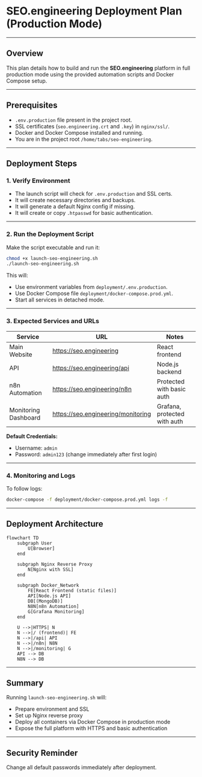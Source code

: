 # SEO.engineering Deployment Plan (Production Mode)

---

## Overview

This plan details how to build and run the **SEO.engineering** platform in full production mode using the provided automation scripts and Docker Compose setup.

---

## Prerequisites

- `.env.production` file present in the project root.
- SSL certificates (`seo.engineering.crt` and `.key`) in `nginx/ssl/`.
- Docker and Docker Compose installed and running.
- You are in the project root `/home/tabs/seo-engineering`.

---

## Deployment Steps

### 1. Verify Environment

- The launch script will check for `.env.production` and SSL certs.
- It will create necessary directories and backups.
- It will generate a default Nginx config if missing.
- It will create or copy `.htpasswd` for basic authentication.

---

### 2. Run the Deployment Script

Make the script executable and run it:

```bash
chmod +x launch-seo-engineering.sh
./launch-seo-engineering.sh
```

This will:

- Use environment variables from `deployment/.env.production`.
- Use Docker Compose file `deployment/docker-compose.prod.yml`.
- Start all services in detached mode.

---

### 3. Expected Services and URLs

| Service             | URL                                    | Notes                        |
|---------------------|----------------------------------------|------------------------------|
| Main Website        | https://seo.engineering                | React frontend               |
| API                 | https://seo.engineering/api            | Node.js backend              |
| n8n Automation      | https://seo.engineering/n8n            | Protected with basic auth    |
| Monitoring Dashboard| https://seo.engineering/monitoring     | Grafana, protected with auth |

**Default Credentials:**

- Username: `admin`
- Password: `admin123` (change immediately after first login)

---

### 4. Monitoring and Logs

To follow logs:

```bash
docker-compose -f deployment/docker-compose.prod.yml logs -f
```

---

## Deployment Architecture

```mermaid
flowchart TD
    subgraph User
        U[Browser]
    end

    subgraph Nginx Reverse Proxy
        N[Nginx with SSL]
    end

    subgraph Docker_Network
        FE[React Frontend (static files)]
        API[Node.js API]
        DB[(MongoDB)]
        N8N[n8n Automation]
        G[Grafana Monitoring]
    end

    U -->|HTTPS| N
    N -->|/ (frontend)| FE
    N -->|/api| API
    N -->|/n8n| N8N
    N -->|/monitoring| G
    API --> DB
    N8N --> DB
```

---

## Summary

Running `launch-seo-engineering.sh` will:

- Prepare environment and SSL
- Set up Nginx reverse proxy
- Deploy all containers via Docker Compose in production mode
- Expose the full platform with HTTPS and basic authentication

---

## Security Reminder

Change all default passwords immediately after deployment.